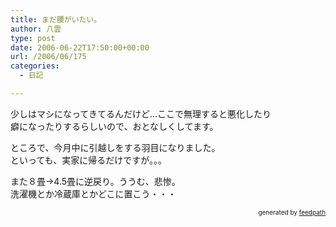 ```yaml
---
title: まだ腰がいたい。
author: 八雲
type: post
date: 2006-06-22T17:50:00+00:00
url: /2006/06/175
categories:
  - 日記

---
```

少しはマシになってきてるんだけど…ここで無理すると悪化したり  
癖になったりするらしいので、おとなしくしてます。

ところで、今月中に引越しをする羽目になりました。  
といっても、実家に帰るだけですが。。。

また８畳→4.5畳に逆戻り。ううむ、悲惨。  
洗濯機とか冷蔵庫とかどこに置こう・・・<!--
feedpath info start
-->

<div style="text-align: right; font-size: 10px;">
  &nbsp;&nbsp;<span>generated by <a href="http://feedpath.jp">feedpath</a></span>
</div>

<!--
feedpath info end
-->